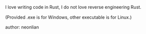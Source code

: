 I love writing code in Rust, I do not love reverse engineering Rust.

(Provided .exe is for Windows, other executable is for Linux.)
ㅤ

author: neonlian
